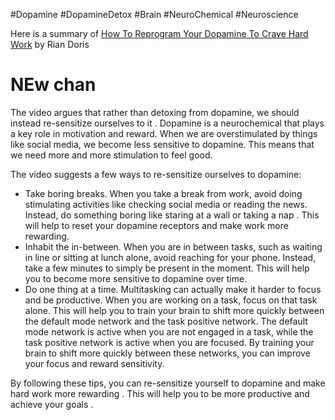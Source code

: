 #Dopamine #DopamineDetox #Brain #NeuroChemical #Neuroscience 


Here is a summary of [How To Reprogram Your Dopamine To Crave Hard Work](http://www.youtube.com/watch?v=8GUNhGRlQDU) by Rian Doris

# NEw chan

The video argues that rather than detoxing from dopamine, we should instead re-sensitize ourselves to it . Dopamine is a neurochemical that plays a key role in motivation and reward. When we are overstimulated by things like social media, we become less sensitive to dopamine. This means that we need more and more stimulation to feel good.

The video suggests a few ways to re-sensitize ourselves to dopamine:

- Take boring breaks. When you take a break from work, avoid doing stimulating activities like checking social media or reading the news. Instead, do something boring like staring at a wall or taking a nap . This will help to reset your dopamine receptors and make work more rewarding.
- Inhabit the in-between. When you are in between tasks, such as waiting in line or sitting at lunch alone, avoid reaching for your phone. Instead, take a few minutes to simply be present in the moment. This will help you to become more sensitive to dopamine over time.
- Do one thing at a time. Multitasking can actually make it harder to focus and be productive. When you are working on a task, focus on that task alone. This will help you to train your brain to shift more quickly between the default mode network and the task positive network. The default mode network is active when you are not engaged in a task, while the task positive network is active when you are focused. By training your brain to shift more quickly between these networks, you can improve your focus and reward sensitivity.

By following these tips, you can re-sensitize yourself to dopamine and make hard work more rewarding . This will help you to be more productive and achieve your goals .